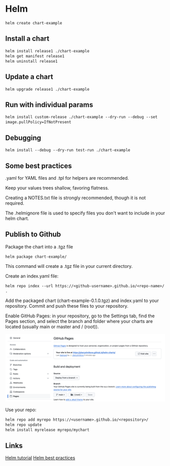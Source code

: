 # Helm
```commandline
helm create chart-example
```

## Install a chart
```commandline
helm install release1 ./chart-example
helm get manifest release1
helm uninstall release1
```

## Update a chart
```commandline
helm upgrade release1 ./chart-example
```

## Run with individual params
```commandline
helm install custom-release ./chart-example --dry-run --debug --set image.pullPolicy=IfNotPresent
```

## Debugging
```commandline
helm install --debug --dry-run test-run ./chart-example
```

## Some best practices
.yaml for YAML files and .tpl for helpers are recommended.

Keep your values trees shallow, favoring flatness.

Creating a NOTES.txt file is strongly recommended, though it is not required.

The .helmignore file is used to specify files you don't want to include in your helm chart.

## Publish to Github
Package the chart into a .tgz file
```commandline
helm package chart-example/
```
This command will create a .tgz file in your current directory.

Create an index.yaml file:
```commandline
helm repo index --url https://<github-username>.github.io/<repo-name>/ .
```

Add the packaged chart (chart-example-0.1.0.tgz) and index.yaml to your repository.
Commit and push these files to your repository.

Enable GitHub Pages: in your repository, go to the Settings tab, find the Pages section, and select the branch and folder where your charts are located (usually main or master and / (root)).

![example](github-pages.png)

Use your repo:
```commandline
helm repo add myrepo https://<username>.github.io/<repository>/
helm repo update
helm install myrelease myrepo/mychart
```
## Links
[Helm tutorial](https://helm.sh/docs/chart_template_guide/getting_started/)
[Helm best practices](https://helm.sh/docs/chart_best_practices/)

